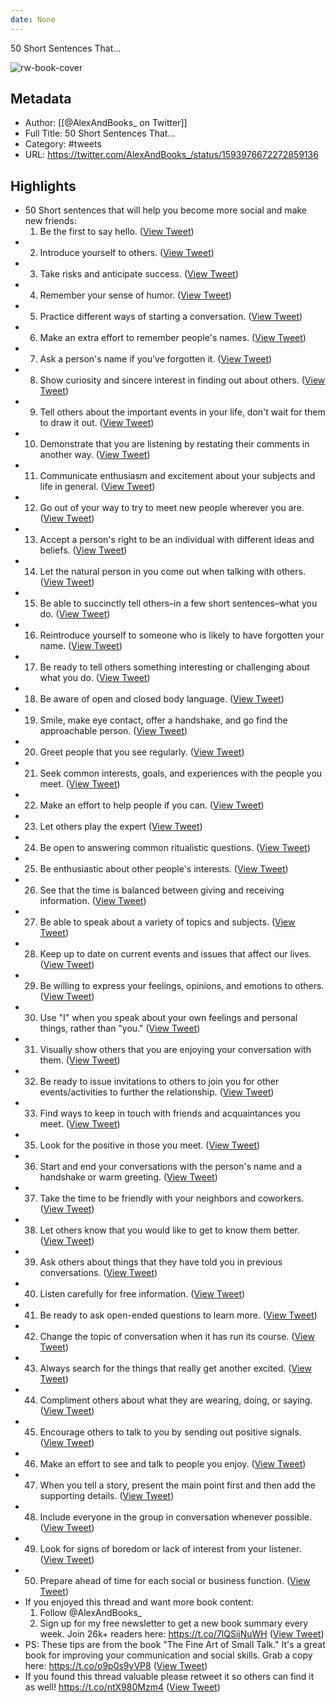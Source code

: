 ```yaml
---
date: None
---
```

50 Short Sentences That...

![rw-book-cover](https://pbs.twimg.com/profile_images/1377679594602573829/xFkQO7Ik.jpg)

## Metadata
- Author: [[@AlexAndBooks_ on Twitter]]
- Full Title: 50 Short Sentences That...
- Category: #tweets
- URL: https://twitter.com/AlexAndBooks_/status/1593976672272859136

## Highlights
- 50 Short sentences that will help you become more social and make new friends:
  1. Be the first to say hello. ([View Tweet](https://twitter.com/AlexAndBooks_/status/1593976672272859136))
- 2. Introduce yourself to others. ([View Tweet](https://twitter.com/AlexAndBooks_/status/1593976674718056448))
- 3. Take risks and anticipate success. ([View Tweet](https://twitter.com/AlexAndBooks_/status/1593976677154988032))
- 4. Remember your sense of humor. ([View Tweet](https://twitter.com/AlexAndBooks_/status/1593976679554174976))
- 5. Practice different ways of starting a conversation. ([View Tweet](https://twitter.com/AlexAndBooks_/status/1593976682116878336))
- 6. Make an extra effort to remember people's names. ([View Tweet](https://twitter.com/AlexAndBooks_/status/1593976684545384448))
- 7. Ask a person's name if you've forgotten it. ([View Tweet](https://twitter.com/AlexAndBooks_/status/1593976686994866182))
- 8. Show curiosity and sincere interest in finding out about others. ([View Tweet](https://twitter.com/AlexAndBooks_/status/1593976689482027008))
- 9. Tell others about the important events in your life, don't wait for them to draw it out. ([View Tweet](https://twitter.com/AlexAndBooks_/status/1593976692061503488))
- 10. Demonstrate that you are listening by restating their comments in another way. ([View Tweet](https://twitter.com/AlexAndBooks_/status/1593976694460686336))
- 11. Communicate enthusiasm and excitement about your subjects and life in general. ([View Tweet](https://twitter.com/AlexAndBooks_/status/1593976696851820545))
- 12. Go out of your way to try to meet new people wherever you are. ([View Tweet](https://twitter.com/AlexAndBooks_/status/1593976699284168705))
- 13. Accept a person's right to be an individual with different ideas and beliefs. ([View Tweet](https://twitter.com/AlexAndBooks_/status/1593976701695889408))
- 14. Let the natural person in you come out when talking with others. ([View Tweet](https://twitter.com/AlexAndBooks_/status/1593976704103374848))
- 15. Be able to succinctly tell others–in a few short sentences–what you do. ([View Tweet](https://twitter.com/AlexAndBooks_/status/1593976706510905345))
- 16. Reintroduce yourself to someone who is likely to have forgotten your name. ([View Tweet](https://twitter.com/AlexAndBooks_/status/1593976708880691200))
- 17. Be ready to tell others something interesting or challenging about what you do. ([View Tweet](https://twitter.com/AlexAndBooks_/status/1593976711363760128))
- 18. Be aware of open and closed body language. ([View Tweet](https://twitter.com/AlexAndBooks_/status/1593976713800609793))
- 19. Smile, make eye contact, offer a handshake, and go find the approachable person. ([View Tweet](https://twitter.com/AlexAndBooks_/status/1593976716271095808))
- 20. Greet people that you see regularly. ([View Tweet](https://twitter.com/AlexAndBooks_/status/1593976718687014913))
- 21. Seek common interests, goals, and experiences with the people you meet. ([View Tweet](https://twitter.com/AlexAndBooks_/status/1593976721132265472))
- 22. Make an effort to help people if you can. ([View Tweet](https://twitter.com/AlexAndBooks_/status/1593976723523088384))
- 23. Let others play the expert ([View Tweet](https://twitter.com/AlexAndBooks_/status/1593976726370992128))
- 24. Be open to answering common ritualistic questions. ([View Tweet](https://twitter.com/AlexAndBooks_/status/1593976728874938369))
- 25. Be enthusiastic about other people's interests. ([View Tweet](https://twitter.com/AlexAndBooks_/status/1593976731563528197))
- 26. See that the time is balanced between giving and receiving information. ([View Tweet](https://twitter.com/AlexAndBooks_/status/1593976734038179841))
- 27. Be able to speak about a variety of topics and subjects. ([View Tweet](https://twitter.com/AlexAndBooks_/status/1593976736458235904))
- 28. Keep up to date on current events and issues that affect our lives. ([View Tweet](https://twitter.com/AlexAndBooks_/status/1593976738882588672))
- 29. Be willing to express your feelings, opinions, and emotions to others. ([View Tweet](https://twitter.com/AlexAndBooks_/status/1593976741315235840))
- 30. Use "I" when you speak about your own feelings and personal things, rather than "you." ([View Tweet](https://twitter.com/AlexAndBooks_/status/1593976743764709377))
- 31. Visually show others that you are enjoying your
  conversation with them. ([View Tweet](https://twitter.com/AlexAndBooks_/status/1593976746268729344))
- 32. Be ready to issue invitations to others to join you for other events/activities to further the
  relationship. ([View Tweet](https://twitter.com/AlexAndBooks_/status/1593976748734980096))
- 33. Find ways to keep in touch with friends and acquaintances you meet. ([View Tweet](https://twitter.com/AlexAndBooks_/status/1593976751150927873))
- 35. Look for the positive in those you meet. ([View Tweet](https://twitter.com/AlexAndBooks_/status/1593976756058218496))
- 36. Start and end your conversations with the person's name and a handshake or warm greeting. ([View Tweet](https://twitter.com/AlexAndBooks_/status/1593976758474113024))
- 37. Take the time to be friendly with your neighbors and coworkers. ([View Tweet](https://twitter.com/AlexAndBooks_/status/1593976760856547330))
- 38. Let others know that you would like to get to know them better. ([View Tweet](https://twitter.com/AlexAndBooks_/status/1593976763255705600))
- 39. Ask others about things that they have told you in previous conversations. ([View Tweet](https://twitter.com/AlexAndBooks_/status/1593976765705162752))
- 40. Listen carefully for free information. ([View Tweet](https://twitter.com/AlexAndBooks_/status/1593976768137875457))
- 41. Be ready to ask open-ended questions to learn more. ([View Tweet](https://twitter.com/AlexAndBooks_/status/1593976770583109633))
- 42. Change the topic of conversation when it has run its course. ([View Tweet](https://twitter.com/AlexAndBooks_/status/1593976773045125121))
- 43. Always search for the things that really get another excited. ([View Tweet](https://twitter.com/AlexAndBooks_/status/1593976775452766208))
- 44. Compliment others about what they are wearing, doing, or saying. ([View Tweet](https://twitter.com/AlexAndBooks_/status/1593976777839300608))
- 45. Encourage others to talk to you by sending out positive signals. ([View Tweet](https://twitter.com/AlexAndBooks_/status/1593976780297162753))
- 46. Make an effort to see and talk to people you enjoy. ([View Tweet](https://twitter.com/AlexAndBooks_/status/1593976782754963456))
- 47. When you tell a story, present the main point first and then add the supporting details. ([View Tweet](https://twitter.com/AlexAndBooks_/status/1593976785124806656))
- 48. Include everyone in the group in conversation whenever possible. ([View Tweet](https://twitter.com/AlexAndBooks_/status/1593976787481993216))
- 49. Look for signs of boredom or lack of interest from your listener. ([View Tweet](https://twitter.com/AlexAndBooks_/status/1593976789852094466))
- 50. Prepare ahead of time for each social or business function. ([View Tweet](https://twitter.com/AlexAndBooks_/status/1593976792229982208))
- If you enjoyed this thread and want more book content:
  1) Follow @AlexAndBooks_
  2) Sign up for my free newsletter to get a new book summary every week.
  Join 26k+ readers here:
  https://t.co/7lQSijNuWH ([View Tweet](https://twitter.com/AlexAndBooks_/status/1593976794683580416))
- PS: These tips are from the book "The Fine Art of Small Talk."
  It's a great book for improving your communication and social skills.
  Grab a copy here:
  https://t.co/o9p0s9yVP8 ([View Tweet](https://twitter.com/AlexAndBooks_/status/1593976797200150528))
- If you found this thread valuable please retweet it so others can find it as well!
  https://t.co/ntX980Mzm4 ([View Tweet](https://twitter.com/AlexAndBooks_/status/1593978238006697989))
